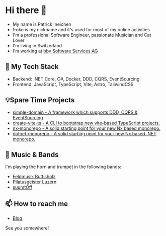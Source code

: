 # Hi there 👋

- My name is Patrick Ineichen
- froko is my nickname and it's used for most of my online activities
- I'm a professional Software Engineer, passionate Musician and Cat Lover
- I'm living in Switzerland
- I'm working at [bbv Software Services AG](https://bbv.ch)

## 🚀 My Tech Stack

- Backend: .NET Core, C#, Docker, DDD, CQRS, EventSourcing
- Frontend: JavaScript, TypeScript, Vite, Astro, TailwindCSS

## 💡Spare Time Projects

- [simple-domain - A framework which supports DDD, CQRS & EventSourcing](https://github.com/froko/simple-domain)
- [create-vite-ts - A CLI to bootstrap new vite-based TypeScript projects.](https://github.com/froko/create-vite-ts)
- [nx-monorepo - A solid starting point for your new Nx based monorepo.](https://github.com/froko/nx-monorepo)
- [dotnet-monorepo - A solid starting point for your new Nx based .NET monorepo.](https://github.com/froko/dotnet-monorepo)

## 🎺 Music & Bands

I'm playing the horn and trumpet in the following bands:

- [Feldmusik Buttisholz](https://feldmusik-buttisholz.ch)
- [Pilatusgeister Luzern](https://pgl.ch)
- [suurstOff](https://suurstoff.ch)

## 📫 How to reach me

- [Blog](https://frokonet.ch)

See you somewhere!
